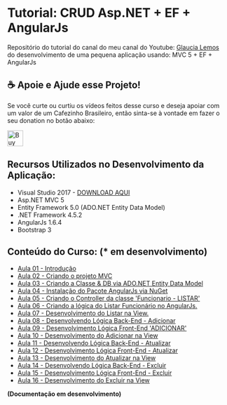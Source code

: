 # Tutorial: CRUD Asp.NET + EF + AngularJs

Repositório do tutorial do canal do meu canal do Youtube: [Glaucia Lemos](https://www.youtube.com/user/l32759) do desenvolvimento de uma pequena aplicação usando: MVC 5 + EF + AngularJs

## ☕ Apoie e Ajude esse Projeto! 

Se você curte ou curtiu os vídeos feitos desse curso e deseja apoiar com um valor de um Cafezinho Brasileiro, então sinta-se à vontade em fazer o seu donation no botão abaixo:

<a href='https://ko-fi.com/I3I644UCW' target='_blank'><img height='36' style='border:0px;height:36px;' src='https://cdn.ko-fi.com/cdn/kofi3.png?v=2' border='0' alt='Buy Me a Coffee at ko-fi.com' /></a>

## Recursos Utilizados no Desenvolvimento da Aplicação:

* Visual Studio 2017 - [DOWNLOAD AQUI](https://www.visualstudio.com/thank-you-downloading-visual-studio/?sku=Community&rel=15&WT.mc_id=javascript-0000-gllemos)
* Asp.NET MVC 5
* Entity Framework 5.0 (ADO.NET Entity Data Model)
* .NET Framework 4.5.2
* AngularJs 1.6.4
* Bootstrap 3

## Conteúdo do Curso: (* em desenvolvimento)

- [Aula 01 - Introdução](https://youtu.be/WIqRHtnv6Ko)
- [Aula 02 - Criando o projeto MVC](https://youtu.be/6vc4WMuadeU)
- [Aula 03 - Criando a Classe & DB via ADO.NET Entity Data Model](https://youtu.be/2i4PHKeB1hw)
- [Aula 04 - Instalação do Pacote AngularJs via NuGet](https://youtu.be/UV1tDMpAuhk)
- [Aula 05 - Criando o Controller da classe 'Funcionario - LISTAR'](https://youtu.be/B65qGCa-Fc0)
- [Aula 06 - Criando a lógica do Listar Funcionário no AngularJs.](https://youtu.be/Lfgjego-Wco)
- [Aula 07 - Desenvolvimento do Listar na View.](https://youtu.be/96gYm8xnrV8)
- [Aula 08 - Desenvolvendo Lógica Back-End - Adicionar](https://youtu.be/RCkQglbaoFU)
- [Aula 09 - Desenvolvimento Lógica Front-End 'ADICIONAR'](https://youtu.be/LmNlUwvLnAA)
- [Aula 10 - Desenvolvimento do Adicionar na View](https://youtu.be/JaENICXFhhs)
- [Aula 11 - Desenvolvendo Lógica Back-End - Atualizar](https://youtu.be/mLjwXqACHY0)
- [Aula 12 - Desenvolvimento Lógica Front-End - Atualizar](https://youtu.be/qM7XR7iNGaM)
- [Aula 13 - Desenvolvimento do Atualizar na View](https://youtu.be/VYAZ6nNmwIs)
- [Aula 14 - Desenvolvendo Lógica Back-End - Excluir](https://youtu.be/EMt31PwN4j8)
- [Aula 15 - Desenvolvimento Lógica Front-End - Excluir](https://youtu.be/nLRczXonvC8)
- [Aula 16 - Desenvolvimento do Excluir na View](https://youtu.be/nLRczXonvC8)


**(Documentação em desenvolvimento)**

